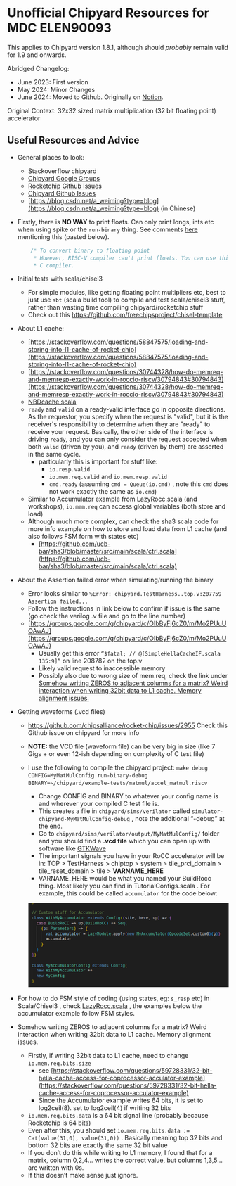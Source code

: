 # Unofficial Chipyard Resources for MDC ELEN90093

This applies to Chipyard version 1.8.1, although should *probably* remain valid for 1.9 and onwards.  

Abridged Changelog:
- June 2023: First version
- May 2024: Minor Changes 
- June 2024: Moved to Github. Originally on [Notion](https://depf.notion.site/Chipyard-Resources-for-MDC-ELEN90093-e88cb4824c9145c5ad3ba3a54e29b6d3).

Original Context: 32x32 sized matrix multiplication (32 bit floating point) accelerator

## Useful Resources and Advice

- General places to look:
    - Stackoverflow chipyard
    - [Chipyard Google Groups](https://groups.google.com/g/chipyard)
    - [Rocketchip Github Issues](https://github.com/chipsalliance/rocket-chip/issues)
    - [Chipyard Github Issues](https://github.com/ucb-bar/chipyard/issues)
    - [https://blog.csdn.net/a_weiming?type=blog](https://blog.csdn.net/a_weiming?type=blog) (in Chinese)
- Firstly, there is **NO WAY** to print floats. Can only print longs, ints etc when using spike or the `run-binary` thing. See comments [here](https://github.com/ucb-bar/chipyard/blob/main/tests/fft.c) mentioning this (pasted below).
    
    ```jsx
        /* To convert binary to floating point
         * However, RISC-V compiler can't print floats. You can use this by copy-pasting it into an online
         * C compiler. 
    ```
    
- Initial tests with scala/chisel3
    - For simple modules, like getting floating point multipliers etc, best to just use `sbt` (scala build tool) to compile and test scala/chisel3 stuff, rather than wasting time compiling chipyard/rocketchip stuff
    - Check out this https://github.com/freechipsproject/chisel-template
- About L1 cache:
    - [https://stackoverflow.com/questions/58847575/loading-and-storing-into-l1-cache-of-rocket-chip](https://stackoverflow.com/questions/58847575/loading-and-storing-into-l1-cache-of-rocket-chip)
    - [https://stackoverflow.com/questions/30744328/how-do-memreq-and-memresp-exactly-work-in-roccio-riscv/30794843#30794843](https://stackoverflow.com/questions/30744328/how-do-memreq-and-memresp-exactly-work-in-roccio-riscv/30794843#30794843)
    - [NBDcache.scala](https://github.com/chipsalliance/rocket-chip/blob/master/src/main/scala/rocket/NBDcache.scala)
    - `ready` and `valid` on a ready-valid interface go in opposite directions. As the requestor,
     you specify when the request is "valid", but it is the receiver's 
    responsibility to determine when they are "ready" to receive your 
    request. Basically, the other side of the interface is driving `ready`, and you can only consider the request accepted when both `valid` (driven by you), and `ready` (driven by them) are asserted in the same cycle.
        - particularly this is important for stuff like:
            - `io.resp.valid`
            - `io.mem.req.valid` and `io.mem.resp.valid`
            - `cmd.ready` (assuming `cmd = Queue(io.cmd)` , note this `cmd` does not work exactly the same as `io.cmd`)
    - Similar to Accumulator example from LazyRocc.scala (and workshops), `io.mem.req` can access global variables (both store and load)
    - Although much more complex, can check the sha3 scala code for more info example on how to store and load data from L1 cache (and also follows FSM form with states etc)
        - [https://github.com/ucb-bar/sha3/blob/master/src/main/scala/ctrl.scala](https://github.com/ucb-bar/sha3/blob/master/src/main/scala/ctrl.scala)
- About the Assertion failed error when simulating/running the binary
    - Error looks similar to `%Error: chipyard.TestHarness..top.v:207759 Assertion failed...`
    - Follow the instructions in link below to confirm if issue is the same (go check the verilog .v file and go to the line number)
    - [https://groups.google.com/g/chipyard/c/OIbByFj6cZ0/m/Mo2PUuUOAwAJ](https://groups.google.com/g/chipyard/c/OIbByFj6cZ0/m/Mo2PUuUOAwAJ)
        - Usually get this error `“$fatal; // @[SimpleHellaCacheIF.scala 135:9]”` on line 208782 on the top.v
        - Likely valid request to inaccessible memory
        - Possibly also due to wrong size of mem.req, check the link under [Somehow writing ZEROS to adjacent columns for a matrix? Weird interaction when writing 32bit data to L1 cache. Memory alignment issues.](https://www.notion.so/Somehow-writing-ZEROS-to-adjacent-columns-for-a-matrix-Weird-interaction-when-writing-32bit-data-to-f7a1b11e299f4da2be9bfbcd62b0a513?pvs=21)
- Getting waveforms (.vcd files)
    - https://github.com/chipsalliance/rocket-chip/issues/2955 Check this Github issue on chipyard for more info
    - **NOTE:** the VCD file (waveform file) can be very big in size (like 7 Gigs +  or even 12-ish depending on complexity of C test file)
    - I use the following to compile the chipyard project: `make debug CONFIG=MyMatMulConfig run-binary-debug BINARY=~/chipyard/example-tests/matmul/accel_matmul.riscv`
        - Change CONFIG and BINARY to whatever your config name is and wherever your compiled C test file is.
        - This creates a file in `chipyard/sims/verilator` called `simulator-chipyard-MyMatMulConfig-debug` , note the additional “-debug” at the end.
        - Go to `chipyard/sims/verilator/output/MyMatMulConfig/` folder and you should find a **.vcd file** which you can open up with software like [GTKWave](https://github.com/gtkwave/gtkwave)
        - The important signals you have in your RoCC accelerator will be in:
        TOP > TestHarness > chiptop > system > tile_prci_domain > tile_reset_domain > tile > **VARNAME_HERE**
        - VARNAME_HERE would be what you named your BuildRocc thing. Most likely you can find in TutorialConfigs.scala . For example, this could be called `accumulator` for the code below:
        
        ![Untitled](./images/accumulator_chipyard.png)
        

- For how to do FSM style of coding (using states, eg: `s_resp` etc) in Scala/Chisel3 , check [LazyRocc.scala](https://github.com/chipsalliance/rocket-chip/blob/master/src/main/scala/tile/LazyRoCC.scala) , the examples below the accumulator example follow FSM styles.
- Somehow writing ZEROS to adjacent columns for a matrix? Weird interaction when writing 32bit data to L1 cache. Memory alignment issues.
    - Firstly, if writing 32bit data to L1 cache, need to change `io.mem.req.bits.size`
        - see [https://stackoverflow.com/questions/59728331/32-bit-hella-cache-access-for-coprocessor-acculator-example](https://stackoverflow.com/questions/59728331/32-bit-hella-cache-access-for-coprocessor-acculator-example)
        - Since the Accumulator example writes 64 bits, it is set to log2ceil(8). set to log2ceil(4) if writing 32 bits
    - `io.mem.req.bits.data` is a 64 bit signal line (probably because Rocketchip is 64 bits)
    - Even after this, you should set `io.mem.req.bits.data := Cat(value(31,0), value(31,0))` . Basically meaning top 32 bits and bottom 32 bits are exactly the same 32 bit value
    - If you don’t do this while writing to L1 memory, I found that for a matrix, column 0,2,4… writes the correct value, but columns 1,3,5… are written with 0s.
    - If this doesn’t make sense just ignore.
